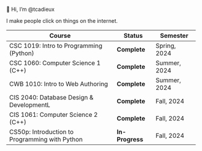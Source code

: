 👋 Hi, I’m @tcadieux

I make people click on things on the internet. 


| Course | Status | Semester |
| -------- | ------- | ------- |    
CSC 1019: Intro to Programming (Python) | **Complete** | Spring, 2024
CSC 1060: Computer Science 1 (C++) | **Complete**  | Summer, 2024
CWB 1010: Intro to Web Authoring |  **Complete** | Summer, 2024
CIS 2040: Database Design & DevelopmentL | **Complete** | Fall, 2024
CIS 1061: Computer Science 2 (C++) | **Complete** | Fall, 2024
CS50p: Introduction to Programming with Python | **In-Progress** | Fall, 2024





<!---
tcadieux/tcadieux is a ✨ special ✨ repository because its `README.md` (this file) appears on your GitHub profile.
You can click the Preview link to take a look at your changes.
--->
